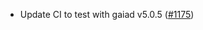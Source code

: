 - Update CI to test with gaiad v5.0.5 ([#1175])


[#1175]: https://github.com/informalsystems/ibc-rs/issues/1175
